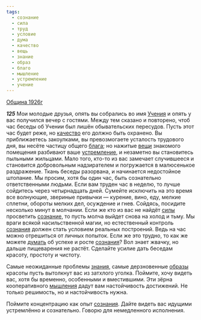 ```yaml
---
tags:
  - сознание
  - сила
  - труд
  - условие
  - дума
  - качество
  - вещь
  - знание
  - образ
  - благо
  - мышление
  - устремление
  - учение
---
```


[Община 1926г](https://127.0.0.1:4002/agni/1926)

___125___
Мои молодые друзья, опять вы собрались во имя [Учения](../../../tags/#учение) и опять у вас получился вечер с гостями. Между тем сказано и повторено, чтоб час беседы об Учении был лишён обывательских пересудов. Пусть этот час будет реже, но [качество](../../../tags/#качество) его должно быть охранено. Вы приближаетесь закоулками, вы превозмогаете усталость трудового дня, вы несёте частицу общего [блага](../../../tags/#благо); но нажитые [вещи](../../../tags/#вещь) знакомого помещения разбивают ваше [устремление](../../../tags/#устремление), и незаметно вы становитесь пыльными жильцами. Мало того, кто-то из вас замечает случившееся и становится добровольным надзирателем и погружается в малюсенькое раздражение. Ткань беседы разорвана, и начинается недостойное штопание. Мы просим, хотя бы один час, быть сознательно ответственными людьми. Если вам труден час в неделю, то лучше сойдитесь через четырнадцать дней. Сумейте исключить на это время все волнующие, звериные привычки — курение, вино, еду, мелкие сплетни, обороты мелких дел, осуждение и гнев. Сойдясь, посидите несколько минут в молчании. Если же кто из вас не найдёт [силы](../../../tags/#сила) просветить [сознание](../../../tags/#сознание), то пусть молча выйдет снова на холод и тьму. Мы враги всякой насильственной магии, но естественный контроль [сознания](../../../tags/#сознание) должен стать условием реальных построений. Ведь на час можно отрешиться от личных попыток. Если же это трудно, то как же можете [думать](../../../tags/#дума) об успехе и росте [сознания](../../../tags/#сознание)? Вол знает жвачку, но дальше пищеварения не растёт. Сделайте усилие дать беседам красоту, простоту и чистоту.   

Самые неожиданные проблемы [знания](../../../tags/#знание), самые дерзновенные [образы](../../../tags/#образ) красоты пусть вытолкнут вас из затхлого уголка. Поймите, хочу видеть вас, хотя бы временно, особенными и вместившими. Эти зёрна кооперативного [мышления](../../../tags/#мышление) дадут вам настойчивость достижений. Не только решимость, но и настойчивость нужна.   

Поймите концентрацию как опыт [сознания](../../../tags/#сознание). Дайте видеть вас идущими устремлённо и сознательно. Говорю для немедленного исполнения.   

